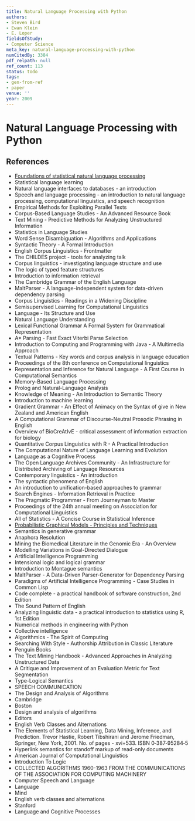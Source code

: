 ```yaml
---
title: Natural Language Processing with Python
authors:
- Steven Bird
- Ewan Klein
- E. Loper
fieldsOfStudy:
- Computer Science
meta_key: natural-language-processing-with-python
numCitedBy: 3384
pdf_relpath: null
ref_count: 113
status: todo
tags:
- gen-from-ref
- paper
venue: ''
year: 2009
---
```


# Natural Language Processing with Python

## References

- [Foundations of statistical natural language processing](./foundations-of-statistical-natural-language-processing.md)
- Statistical language learning
- Natural language interfaces to databases - an introduction
- Speech and language processing - an introduction to natural language processing, computational linguistics, and speech recognition
- Empirical Methods for Exploiting Parallel Texts
- Corpus-Based Language Studies - An Advanced Resource Book
- Text Mining - Predictive Methods for Analyzing Unstructured Information
- Statistics in Language Studies
- Word Sense Disambiguation - Algorithms and Applications
- Syntactic Theory - A Formal Introduction
- English Corpus Linguistics - Frontmatter
- The CHILDES project - tools for analyzing talk
- Corpus linguistics - investigating language structure and use
- The logic of typed feature structures
- Introduction to information retrieval
- The Cambridge Grammar of the English Language
- MaltParser - A language-independent system for data-driven dependency parsing
- Corpus Linguistics - Readings in a Widening Discipline
- Semisupervised Learning for Computational Linguistics
- Language - Its Structure and Use
- Natural Language Understanding
- Lexical Functional Grammar A Formal System for Grammatical Representation
- A* Parsing - Fast Exact Viterbi Parse Selection
- Introduction to Computing and Programming with Java - A Multimedia Approach
- Textual Patterns - Key words and corpus analysis in language education
- Proceedings of the 8th conference on Computational linguistics
- Representation and Inference for Natural Language - A First Course in Computational Semantics
- Memory-Based Language Processing
- Prolog and Natural-Language Analysis
- Knowledge of Meaning - An Introduction to Semantic Theory
- Introduction to machine learning
- Gradient Grammar - An Effect of Animacy on the Syntax of give in New Zealand and American English
- A Computational Grammar of Discourse-Neutral Prosodic Phrasing in English
- Overview of BioCreAtIvE - critical assessment of information extraction for biology
- Quantitative Corpus Linguistics with R - A Practical Introduction
- The Computational Nature of Language Learning and Evolution
- Language as a Cognitive Process
- The Open Language Archives Community - An Infrastructure for Distributed Archiving of Language Resources
- Contemporary linguistics - An introduction
- The syntactic phenomena of English
- An introduction to unification-based approaches to grammar
- Search Engines - Information Retrieval in Practice
- The Pragmatic Programmer - From Journeyman to Master
- Proceedings of the 24th annual meeting on Association for Computational Linguistics
- All of Statistics - A Concise Course in Statistical Inference
- [Probabilistic Graphical Models - Principles and Techniques](./probabilistic-graphical-models-principles-and-techniques.md)
- Semantics in generative grammar
- Anaphora Resolution
- Mining the Biomedical Literature in the Genomic Era - An Overview
- Modelling Variations in Goal-Directed Dialogue
- Artificial Intelligence Programming
- Intensional logic and logical grammar
- Introduction to Montague semantics
- MaltParser - A Data-Driven Parser-Generator for Dependency Parsing
- Paradigms of Artificial Intelligence Programming - Case Studies in Common Lisp
- Code complete - a practical handbook of software construction, 2nd Edition
- The Sound Pattern of English
- Analyzing linguistic data - a practical introduction to statistics using R, 1st Edition
- Numerical methods in engineering with Python
- Collective intelligence
- Algorithmics - The Spirit of Computing
- Searching With Style - Authorship Attribution in Classic Literature
- Penguin Books
- The Text Mining Handbook - Advanced Approaches in Analyzing Unstructured Data
- A Critique and Improvement of an Evaluation Metric for Text Segmentation
- Type-Logical Semantics
- SPEECH COMMUNICATION
- The Design and Analysis of Algorithms
- Cambridge
- Boston
- Design and analysis of algorithms
- Editors
- English Verb Classes and Alternations
- The Elements of Statistical Learning, Data Mining, Inference, and Prediction. Trevor Hastie, Robert Tibshirani and Jerome Friedman, Springer, New York, 2001. No. of pages - xvi+533. ISBN 0‐387‐95284‐5
- Hyperlink semantics for standoff markup of read-only documents
- American Journal of Computational Linguistics
- Introduction To Logic
- COLLECTED ALGORITHMS 1960-1963 FROM THE COMMUNICATIONS OF THE ASSOCIATION FOR COMPUTING MACHINERY
- Computer Speech and Language
- Language
- Mind
- English verb classes and alternations
- Stanford
- Language and Cognitive Processes
